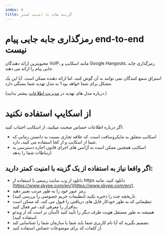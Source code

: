 ```yaml
---
index: 4
title: گزینه های با امنیت کمتر
---
```

# رمزگذاری جابه جایی پیام  end-to-end نیست 

محبوبترین ارائه دهندگان VoIP، مانند اسکایپ و Google Hangouts، رمزگذاری جابه جایی پیام را ارائه می دهند.

استراق سمع کنندگان نمی توانند به آن گوش کنند، اما ارائه دهنده ممکن است. آیا این یک مشکل برای شما خواهد بود؟ به مدل تهدید شما بستگی دارد.

(درباره مدل های تهدید در [مدیریت اطلاعات](umbrella://information/managing-information) بیشتر بدانید.)

# از اسکایپ استفاده نکنید

اگر درباره اطلاعات حساس صحبت میکنید، از اسکایپ اجتناب کنید:

*   اسکایپ متعلق به مایکروسافت است، که علاقه تجاری نسبت به دانستن زمانی که شما از اسکایپ و از کجا استفاده می کنید، دارد.
*   اسکایپ همچنین ممکن است به آژانس های اجرای قانون اجازه دسترسی به ارتباطات شما را بدهد.

## اگر واقعا نیاز به استفاده از یک گزینه با امنیت کمتر دارید:

*   دانلود از وب سایت رسمی با استفاده از https دانلود کنید، مانند [https://www.skype.com/en/](https://www.skype.com/en/).
*   رمز عبور خود را به طور مرتب تغییر دهید.
*   تاریخچه چت را ذخیره نکنید (تنظیمات حریم خصوصی را بررسی کنید).
*   تنظیماتی که به طور خودکار فایل های دریافتی را قبول می کند، که ممکن است بدافزار را معرفی کند، غیر فعال کنید.
*   همیشه به طور مستقل هویت طرف دیگر را تأیید کنید (آسان تر است که از ویدئو استفاده کنید).
*   تصمیم بگیرید که آیا نام کاربری شما باید شما یا سازمان شما را شناسایی کند.
*   از کلمات کد برای موضوعات حساس استفاده کنید.